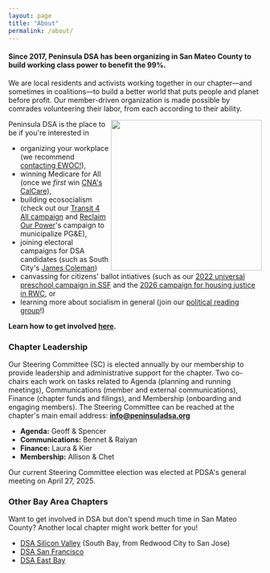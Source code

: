 ```yaml
---
layout: page
title: "About"
permalink: /about/
---
```


<h4>Since 2017, Peninsula DSA has been organizing in San Mateo County to build working class power to benefit the 99%.</h4> 

We are local residents and activists working together in our chapter—and sometimes in coalitions—to build a better world that puts people and planet before profit. Our member-driven organization is made possible by comrades volunteering their labor, from each according to their ability.
<br>

<img src="https://peninsuladsa.org/assets/images/PDSA Social at Fieldwork, San Mateo, 2025.05.02.jpg" align="right" height="300" width="">

Peninsula DSA is the place to be if you're interested in 
- organizing your workplace (we recommend [contacting EWOC!](https://workerorganizing.org/)),
- winning Medicare for All (once we _first_ win [CNA's CalCare](https://www.nationalnursesunited.org/calcare)),
- building ecosocialism (check out our [Transit 4 All campaign](https://peninsuladsa.org/public-transit/) and [Reclaim Our Power](https://reclaimourpowerca.org/)'s campaign to municipalize PG&E),
- joining electoral campaigns for DSA candidates (such as South City's [James Coleman](https://www.ssf.net/Departments/City-Council/Meet-the-City-Council/James-Coleman))
- canvassing for citizens' ballot intiatives (such as our [2022 universal preschool campaign in SSF](https://peninsuladsa.org/preschool-for-all/) and the [2026 campaign for housing justice in RWC](https://peninsuladsa.org/housing/), or
- learning more about socialism in general (join our [political reading group](https://peninsuladsa.org/political-reading/)!) 

**Learn how to get involved [here](../get-involved/).**

<h3>Chapter Leadership</h3>

Our Steering Committee (SC) is elected annually by our membership to provide leadership and administrative support for the chapter. Two co-chairs each work on tasks related to Agenda (planning and running meetings), Communications (member and external communications), Finance (chapter funds and filings), and Membership (onboarding and engaging members). The Steering Committee can be reached at the chapter's main email address: **info@peninsuladsa.org**

* **Agenda:** Geoff & Spencer
* **Communications:** Bennet & Raiyan
* **Finance:** Laura & Kier
* **Membership:** Allison & Chet

Our current Steering Committee election was elected at PDSA's general meeting on April 27, 2025. 

<h3>Other Bay Area Chapters</h3>

Want to get involved in DSA but don't spend much time in San Mateo County? Another local chapter might work better for you!

* [DSA Silicon Valley](https://svdsa.github.io/) (South Bay, from Redwood City to San Jose)
* [DSA San Francisco](https://dsasf.org/)
* [DSA East Bay](http://www.eastbaydsa.org/)
